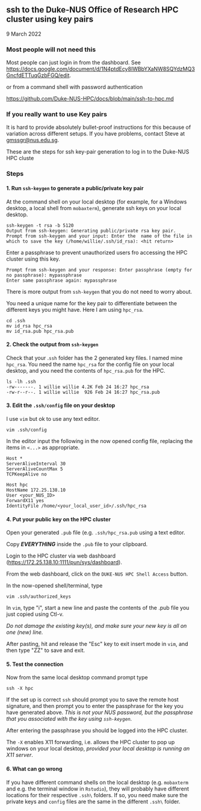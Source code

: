 ## ssh to the Duke-NUS Office of Research HPC cluster using key pairs

9 March 2022

### Most people will not need this

Most people can just login in from the dashboard. 
See https://docs.google.com/document/d/1N4ptdEcy8IWBbYXaNW8SQYdzMQ3GncfdETTuqGzbFGQ/edit.

or from a command shell with password authentication

https://github.com/Duke-NUS-HPC/docs/blob/main/ssh-to-hpc.md

### If you really want to use Key pairs

It is hard to provide absolutely bullet-proof instructions for this because of variation
across different setups. If you have problems, contact Steve at gmssgr@nus.edu.sg.

These are the steps for ssh key-pair generation to log in to the Duke-NUS HPC cluste


### Steps

#### 1. Run `ssh-keygen` to generate a public/private key pair

At the command shell on your local desktop (for example, for a Windows desktop, a local shell from `mobaxterm`), generate ssh keys on your local desktop.

```
ssh-keygen -t rsa -b 5120
Output from ssh-keygen: Generating public/private rsa key pair.
Prompt from ssh-keygen and your input: Enter the  name of the file in which to save the key (/home/willie/.ssh/id_rsa): <hit return>
```

Enter a passphrase to prevent unauthorized users fro accessing the HPC cluster using this key.

```
Prompt from ssh-keygen and your response: Enter passphrase (empty for no passphrase): mypassphrase
Enter same passphrase again: mypassphrase
```

There is more output from `ssh-keygen` that you do not need to worry about.

You need a unique name for the key pair to differentiate between the different keys you might have. Here I am using `hpc_rsa`.

```
cd .ssh
mv id_rsa hpc_rsa
mv id_rsa.pub hpc_rsa.pub
```

#### 2. Check the output from `ssh-keygen`

Check that your .`ssh` folder has the 2 generated key files. I named mine `hpc_rsa`. 
You need the name `hpc_rsa` for the config file on your local desktop,
and you need the contents of `hpc_rsa.pub` for the HPC.

```
ls -lh .ssh
-rw-------. 1 willie willie 4.2K Feb 24 16:27 hpc_rsa
-rw-r--r--. 1 willie willie  926 Feb 24 16:27 hpc_rsa.pub
```

#### 3. Edit the `.ssh/config` file on your desktop

I use `vim` but ok to use any text editor.

```
vim .ssh/config
```

In the editor input the following in the now opened config file, 
replacing the items in `<...>` as appropriate.
```
Host *
ServerAliveInterval 30
ServerAliveCountMax 5
TCPKeepAlive no

Host hpc    
HostName 172.25.138.10
User <your_NUS_ID>
ForwardX11 yes
IdentityFile /home/<your_local_user_id>/.ssh/hpc_rsa
```

#### 4. Put your public key on the HPC cluster

Open your generated `.pub` file (e.g. `.ssh/hpc_rsa.pub` using a text editor.

Copy ***EVERYTHING*** inside the `.pub` file to your clipboard.

Login to the HPC cluster via web dashboard (https://172.25.138.10:1111/pun/sys/dashboard).

From the web dashboard, click on the `DUKE-NUS HPC Shell Access` button.

In the now-opened shell/terminal, type 
```
vim .ssh/authorized_keys
```
In `vim`, type "i", start a new line and paste the contents of the .pub file you just copied using Ctl-v.

*Do not damage the existing key(s), and make sure your new key is all on one (new) line.*

After pasting, hit and release the "Esc" key to exit insert mode in `vim`,
and then type "ZZ" to save and exit.

#### 5. Test the connection

Now from the same local desktop command prompt type
```
ssh -X hpc
```

If the set up is correct `ssh` should 
prompt you to save the remote host signature, and 
then prompt
you to enter the passphrase for the key you have
generated above.  *This is not your NUS password, but the
passphrase that you associated with the key using `ssh-keygen`.*

After entering the passphrase 
you should be logged into the HPC cluster.

The `-X` enables X11 forwarding, i.e. allows the HPC cluster to pop up windows on 
your local desktop, *provided your local desktop is running an X11 server*.

#### 6. What can go wrong

If you have different command shells on the local desktop (e.g. `mobaxterm` and e.g. the terminal window
in `Rstudio`), they will probably have different locations for their respective `.ssh\` folders. If so, you need
make sure the private keys and `config` files are the same in the different `.ssh\` folder.

